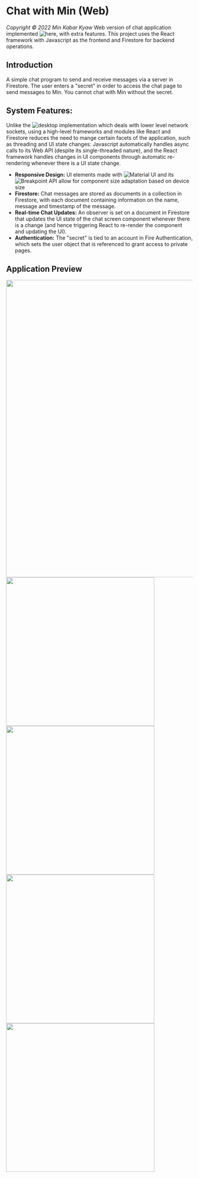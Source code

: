 # Chat with Min (Web)
_Copyright © 2022 Min Kabar Kyaw_
Web version of chat application implemented ![here](https://github.com/mink0003/chat-application-desktop), with extra features. This project uses the React framework with Javascript as the frontend and Firestore for backend operations.

## Introduction
A simple chat program to send and receive messages via a server in Firestore. The user enters a "secret" in order to access the chat page to send messages to Min. You cannot chat with Min without the secret.

## System Features:
Unlike the ![desktop implementation](https://github.com/mink0003/chat-application-desktop) which deals with lower level network sockets, using a high-level frameworks and modules like React and Firestore reduces the need to mange certain facets of the application, such as threading and UI state changes: Javascript automatically handles async calls to its Web API (despite its single-threaded nature), and the React framework handles changes in UI components through automatic re-rendering whenever there is a UI state change.

- **Responsive Design:** UI elements made with ![Material UI](https://mui.com/material-ui/getting-started/overview/) and its ![Breakpoint](https://mui.com/material-ui/customization/breakpoints/#main-content) API allow for component size adaptation based on device size
- **Firestore:** Chat messages are stored as documents in a collection in Firestore, with each document containing information on the name, message and timestamp of the message.
- **Real-time Chat Updates:** An observer is set on a document in Firestore that updates the UI state of the chat screen component whenever there is a change (and hence triggering React to re-render the component and updating the UI).
- **Authentication:** The "secret" is tied to an account in Fire Authentication, which sets the user object that is referenced to grant access to private pages.
## Application Preview
<img src=https://user-images.githubusercontent.com/76023265/184114938-b11e6c55-7093-46b2-b5f4-ebaf9ec23d25.png width=800/><img src=https://user-images.githubusercontent.com/76023265/184115188-f56c025d-50b5-4048-bbf0-fd6229064d2d.png width=400/><img src=https://user-images.githubusercontent.com/76023265/184115302-5a084f67-5df4-4fcd-a403-0c496bc8cac1.png width=400/><img src=https://user-images.githubusercontent.com/76023265/184115641-20cca0d3-8f8d-41cc-829c-b30c18357ad0.png width=400/><img src=https://user-images.githubusercontent.com/76023265/184115736-33ecce99-7dd3-486f-8525-1386e290d81e.png width=400/>





